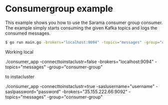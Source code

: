 # Consumergroup example

This example shows you how to use the Sarama consumer group consumer. The example simply starts consuming the given Kafka topics and logs the consumed messages.

```bash
$ go run main.go -brokers="localhost:9094" -topics="messages" -group="consumer-group"
```

Working local


./consumer_app -connecttoinstaclustr=false  -brokers="localhost:9094" -topics="messages" -group="consumer-group"


to instacluster

./consumer_app -connecttoinstaclustr=true -saslusername="username" -saslpassword="password" -brokers="35.155.222.66:9092" -topics="messages" -group="consumer-group"
